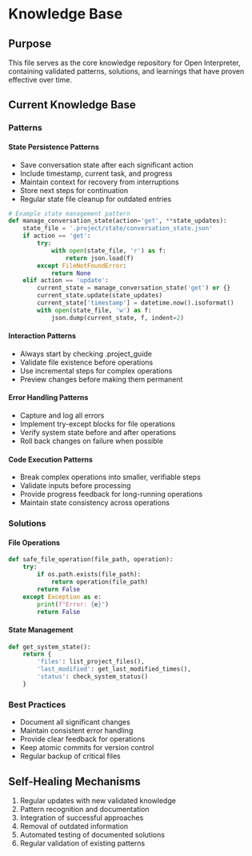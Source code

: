 # Knowledge Base

## Purpose
This file serves as the core knowledge repository for Open Interpreter, containing validated patterns, solutions, and learnings that have proven effective over time.

## Current Knowledge Base

### Patterns
#### State Persistence Patterns
- Save conversation state after each significant action
- Include timestamp, current task, and progress
- Maintain context for recovery from interruptions
- Store next steps for continuation
- Regular state file cleanup for outdated entries

```python
# Example state management pattern
def manage_conversation_state(action='get', **state_updates):
    state_file = '.project/state/conversation_state.json'
    if action == 'get':
        try:
            with open(state_file, 'r') as f:
                return json.load(f)
        except FileNotFoundError:
            return None
    elif action == 'update':
        current_state = manage_conversation_state('get') or {}
        current_state.update(state_updates)
        current_state['timestamp'] = datetime.now().isoformat()
        with open(state_file, 'w') as f:
            json.dump(current_state, f, indent=2)
```


#### Interaction Patterns
- Always start by checking .project_guide
- Validate file existence before operations
- Use incremental steps for complex operations
- Preview changes before making them permanent

#### Error Handling Patterns
- Capture and log all errors
- Implement try-except blocks for file operations
- Verify system state before and after operations
- Roll back changes on failure when possible

#### Code Execution Patterns
- Break complex operations into smaller, verifiable steps
- Validate inputs before processing
- Provide progress feedback for long-running operations
- Maintain state consistency across operations

### Solutions

#### File Operations
```python
def safe_file_operation(file_path, operation):
    try:
        if os.path.exists(file_path):
            return operation(file_path)
        return False
    except Exception as e:
        print(f"Error: {e}")
        return False
```

#### State Management
```python
def get_system_state():
    return {
        'files': list_project_files(),
        'last_modified': get_last_modified_times(),
        'status': check_system_status()
    }
```

### Best Practices
- Document all significant changes
- Maintain consistent error handling
- Provide clear feedback for operations
- Keep atomic commits for version control
- Regular backup of critical files

## Self-Healing Mechanisms
1. Regular updates with new validated knowledge
2. Pattern recognition and documentation
3. Integration of successful approaches
4. Removal of outdated information
5. Automated testing of documented solutions
6. Regular validation of existing patterns